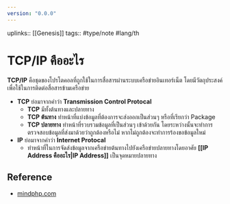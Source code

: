 ```yaml
---
version: "0.0.0"
---
```

uplinks:: [[Genesis]]
tags:: #type/note #lang/th 
# TCP/IP คืออะไร
 **TCP/IP** คือชุดของโปรโตคอลที่ถูกใช้ในการสื่อสารผ่านระบบเครือข่ายอินเทอร์เน็ต โดยมีวัตถุประสงค์เพื่อใช้ในการติดต่อสื่อสารข้ามเครือข่าย
- **TCP** ย่อมาจากคำว่า **Transmission Control Protocal**
	- **TCP** มีทั้งต้นทางและปลายทาง
	- **TCP ต้นทาง** ทำหน้าที่แบ่งข้อมูลที่ต้องการจะส่งออกเป็นส่วนๆ หรือที่เรียกว่า Package
	- **TCP ปลายทาง** ทำหน้าที่รวบรวมข้อมูลที่เป็นส่วนๆ เข้าด้วยกัน โดยระหว่างนั้นจะทำการตรวจสอบข้อมูลที่ส่งมาด้วยว่าถูกต้องหรือไม่ หากไม่ถูกต้องจะทำการร้องขอข้อมูลใหม่
- **IP** ย่อมาจากคำว่า **Internet Protocal**
	- ทำหน้าที่ในการจัดส่งข้อมูลจากเครือข่ายต้นทางไปยังเครือข่ายปลายทางโดยอาศัย **[[IP Address คืออะไร|IP Address]]** เป็นจุดหมายปลายทาง

## Reference
- [mindphp.com](https://www.mindphp.com/%E0%B8%84%E0%B8%B9%E0%B9%88%E0%B8%A1%E0%B8%B7%E0%B8%AD/73-%E0%B8%84%E0%B8%B7%E0%B8%AD%E0%B8%AD%E0%B8%B0%E0%B9%84%E0%B8%A3/2042-tcp-ip-%E0%B8%84%E0%B8%B7%E0%B8%AD%E0%B8%AD%E0%B8%B0%E0%B9%84%E0%B8%A3.html)